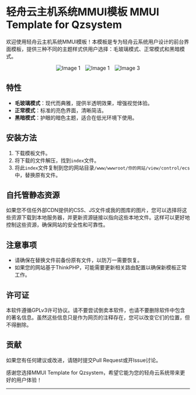 

# 轻舟云主机系统MMUI模板 MMUI Template for Qzsystem

欢迎使用轻舟云主机系统MMUI模板！本模板是专为轻舟云系统用户设计的前台界面模板，提供三种不同的主题样式供用户选择：毛玻璃模式、正常模式和黑暗模式。
<p align="center">
  <img src="https://img.picui.cn/free/2024/07/11/668ff82d383d3.png" alt="Image 1" style="width: auto; max-height: 100px; margin-right: 10px;">
  <img src="https://github.com/danvei233/MMUI/assets/122994609/bb6e1ccb-19dc-494e-aefa-858733c5ee25" alt="Image 1" style="width: auto; max-height: 100px; margin-right: 10px;">
  
  <img src="https://img.picui.cn/free/2024/07/11/668ff82d4439c.png" alt="Image 3" style="width: auto; max-height: 100px;">
</p>


## 特性

- **毛玻璃模式**：现代而典雅，提供半透明效果，增强视觉体验。
- **正常模式**：标准的亮色界面，清晰简洁。
- **黑暗模式**：护眼的暗色主题，适合在低光环境下使用。

## 安装方法

1. 下载模板文件。
2. 将下载的文件解压，找到`index`文件。
3. 将此`index`文件复制到您的网站目录`/www/wwwroot/你的网站/view/control/ecs`中，替换原有文件。

## 自托管静态资源

如果您不信任外部CDN提供的CSS、JS文件或我的图库的图片，您可以选择将这些资源下载到本地服务器，并更新资源链接以指向这些本地文件。这样可以更好地控制这些资源，确保网站的安全性和可靠性。

## 注意事项

- 请确保在替换文件前备份原有文件，以防万一需要恢复。
- 如果您的网站基于ThinkPHP，可能需要更新相关路由配置以确保新模板正常工作。

## 许可证

本软件遵循GPLv3许可协议。请不要尝试倒卖本软件，也请不要删除软件中包含的著名信息。虽然这些信息只是作为网页的注释存在，您可以改变它们的位置，但不得删除。

## 贡献

如果您有任何建议或改进，请随时提交Pull Request或开Issue讨论。

感谢您选择MMUI Template for Qzsystem，希望它能为您的轻舟云系统带来更好的用户体验！

---

